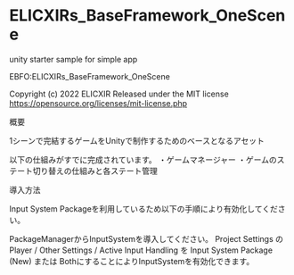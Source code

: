 # ELICXIRs_BaseFramework_OneScene
unity starter sample for simple app

EBFO:ELICXIRs_BaseFramework_OneScene

Copyright (c) 2022 ELICXIR
Released under the MIT license
https://opensource.org/licenses/mit-license.php

概要

1シーンで完結するゲームをUnityで制作するためのベースとなるアセット

以下の仕組みがすでに完成されています。
・ゲームマネージャー
・ゲームのステート切り替えの仕組みと各ステート管理

導入方法

Input System Packageを利用しているため以下の手順により有効化してください。

PackageManagerからInputSystemを導入してください。
Project Settings のPlayer / Other Settings / Active Input Handling を Input System Package (New) または BothにすることによりInputSystemを有効化できます。
